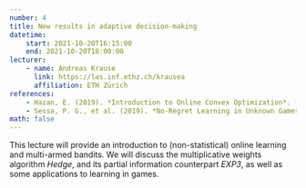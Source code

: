 ```yaml
---
number: 4
title: New results in adaptive decision-making
datetime:
    start: 2021-10-20T16:15:00
    end: 2021-10-20T18:00:00
lecturer: 
    - name: Andreas Krause
      link: https://las.inf.ethz.ch/krausea
      affiliation: ETH Zürich
references:
    - Hazan, E. (2019). *Introduction to Online Convex Optimization*. [arXiv:1909.05207v1](https://arxiv.org/pdf/1909.05207.pdf). **[Chapter 6.2]**
    - Sessa, P. G., et al. (2019). *No-Regret Learning in Unknown Games with Correlated Payoffs*. [Available online.](https://las.inf.ethz.ch/files/sessa19noregret.pdf)
math: false
---
```


This lecture will provide an introduction to (non-statistical) online learning and multi-armed bandits.
We will discuss the multiplicative weights algorithm *Hedge*, and its partial information counterpart *EXP3*, as well as some applications to learning in games.
